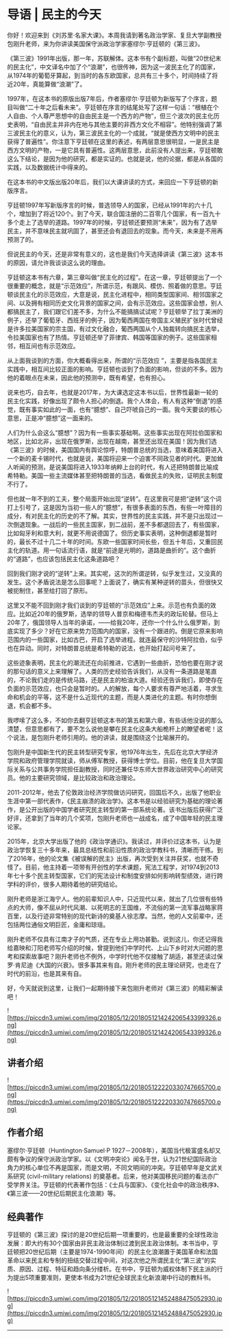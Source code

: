 # 导语 | 民主的今天

你好！欢迎来到《刘苏里·名家大课》。本周我请到著名政治学家、复旦大学副教授包刚升老师，来为你讲读美国保守派政治学家塞缪尔·亨廷顿的《第三波》。

《第三波》1991年出版，那一年，苏联解体。这本书有个副标题，叫做“20世纪末的民主化”，中文译名中加了个“浪潮”，也很传神，因为这一波民主化了的国家，从1974年的葡萄牙算起，到当时的各东欧国家，总共有三十多个，时间持续了将近20年，真能算做“浪潮”了。

1997年，在这本书的原版出版7年后，作者塞缪尔·亨廷顿为新版写了个序言，题目叫做“二十年之后看未来”。亨廷顿在序言的结尾处写了这样一句话：“根植在个人自由、个人尊严思想中的自由民主是一个西方的产物”，但三个波次的民主化历史表明，“自由民主并非内在地与其他主要的非西方文化不相容”。他特别强调了第三波民主化的意义，认为，第三波民主化的一个成就，“就是使西方文明中的民主获得了普遍性”。你注意下亨廷顿在这里的表述，有两层意思很明显，一是民主是西方文明的产物，一是它具有普遍性。这两层意思，此前没有人提出来，亨廷顿敢这么下结论，是因为他的研究，都是实证的。也就是说，他的论据，都是从各国的实践，以及数据统计中得来的。

在这本书的中文版出版20年后，我们以大课讲读的方式，来回应一下亨廷顿的新版序言。

亨廷顿1997年写新版序言的时候，普选领导人的国家，已经从1991年的六十几个，增加到了将近120个。到了今天，联合国注册的二百零几个国家，有一百九十多个走上了选举的道路。1997年的时候，亨廷顿还要预测“未来”，因为有了选举民主，并不意味民主就巩固了，甚至还会有退回去的现象。而今天，未来是不用再预测了的。

但说民主的今天，还是非常有意义的，这也是我们今天选择讲读《第三波》这本书的原因，请允许我谈谈这么说的理由。

亨廷顿这本书有六章，第三章叫做“民主化的过程”。在这一章，亨廷顿提出了一个很重要的概念，就是“示范效应”，所谓示范，有跟风、模仿、照着做的意思。亨廷顿谈民主化的示范效应，大意是说，民主化进程中，相同类型国家间、相邻国家之间、以及拥有相同历史文化背景的国家之间，会有示范效应。这些国家会想，别人都搞民主了，我们跟它们差不多，为什么不能搞搞试试呢？亨廷顿举了拉丁美洲的例子，还举了葡萄牙、西班牙的例子，因为葡西两国在帝国主义殖民扩张时代曾经是许多拉美国家的宗主国，有过文化融合，葡西两国从个人独裁转向搞民主选举，令拉美国家也有了热情。亨廷顿还举了菲律宾、韩国等国家的例子。这些国家相邻，相互间也有示范效应。

从上面我谈到的方面，你大概看得出来，所谓的“示范效应 ”，主要是指各国民主实践中，相互间比较正面的影响。亨廷顿也谈到了负面的影响，但谈的不多。因为他的着眼点在未来，因此他的预测中，既有希望，也有担心。

说来也巧，自去年，也就是2017年，为大课选定这本书以后，世界性最新一轮的民主化实践，好像出现了颇令人担心的倒退。我个人体会，有人有这种“倒退”的感觉，既有事实如此的一面，也有“臆想”、自己吓唬自己的一面。我今天要谈的核心意思，正是冲“臆想”这一面来的。

人们为什么会这么“臆想”？因为有一些事实基础啊。这些事实出现在阿拉伯国家和地区，比如北非，出现在俄罗斯，出现在越南，甚至还出现在美国！因为我们选《第三波》的时候，美国国内有舆论惊呼，特朗普总统的当选，意味着美国将进入一个新的麦卡锡时代，也就是说，美国将迎来一个迫害不同政见者的时代。更加耸人听闻的预测，是说美国将进入1933年纳粹上台的时代，有人还把特朗普比喻成希特勒。美国一些主流媒体甚至把特朗普的当选，看做民主的失败，证明民主制度不行了。

但也就一年不到的工夫，整个局面开始出现“逆转”。在这里我可是把“逆转”这个词打上引号了，这是因为当初一些人的“臆想”，有很多表面的东西，有些一叶障目的成分，有对民主化的历史的不了解。其实，世界性的民主实践，并不是只出现过一次倒退现象。一战后的一些民主国家，到二战前，差不多都退回去了，有些国家，比如匈牙利和意大利，就更不用说德国了。但历史事实表明，这种倒退都是暂时的，最长不过十几二十年的时间。东欧一些国家时间长些，但五十年后，又重回民主化的轨道。用一句话流行语，就是“前途是光明的，道路是曲折的”。这个曲折的“道路”，也应该包括民主化这条道路吧？

回到我们刚才说的“逆转”上来。其实呢，这次的所谓逆转，似乎发生过，又没真的发生。这个矛盾说法是怎么回事呢？上面说了，确实有某种逆转的苗头，但很快又被扼制住，甚至给打回了原形。

这里又不能不回到刚才我们谈到的亨廷顿的“示范效应”上来。示范也有负面的效应。比如近20年的俄罗斯，选举的领导人普京和梅德韦杰夫的政坛轮替。但马上20年了，俄国领导人当年的承诺，——给我20年，还你一个什么什么俄罗斯，到底实现了多少？好在它原来势力范围内的国家，没有一个跟进的。倒是它原来影响范围内的一些国家，比如古巴，开启了选举进程。就连最保守的沙特阿拉伯，似乎也在异动。同时，对特朗普总统是希特勒的说法，也开始打起问号来了。

这些迹象表明，民主化的潮流还在向前推进，它遇到一些曲折，恐怕也要在刚才说的那句话的意义上来理解了。人类的历史经验告诉我们，从没有一条道路是笔直的，不论我们走的是传统马路，还是民主的柏油大道。经验还告诉我们，即使存在负面的示范效应，也只会是暂时的。人的解放，每个人要求有尊严地活着，寻求生命和机会的平等，这不是什么近现代的主题，而是人类进化的主题。有时你想倒退，机会都不多。

我啰嗦了这么多，不如你去翻亨廷顿这本书的第五和第六章，有些话他没说的那么清楚，但意思都有了，要不怎么说他是攀在民主化这条大船桅杆上的瞭望者呢！这个说法，是包刚升老师引用的。他的讲读，就是围绕这个比喻展开的。

包刚升是中国新生代的民主转型研究专家，他1976年出生，先后在北京大学经济学院和政府管理学院就读，师从傅军教授，获得博士学位。目前，他在复旦大学国际关系与公共事务学院担任副教授，同时还兼任华东师大世界政治研究中心的研究员。他的主要研究领域，是比较政治和政治理论。

2011-2012年，他去了伦敦政治经济学院做访问研究，回国后不久，出版了他职业生涯中第一部代表作，《民主崩溃的政治学》。这本书是以经验研究为基础的理论著作，是公开出版的中国学者研究民主转型的第一部系统论著。该书出版后获得广泛好评，还拿到了当年的几个奖项，包刚升老师也一战成名，成了中国年轻的民主理论家。

2015年，北京大学出版了他的《政治学通识》。我读过，并评价过这本书，认为是政治学恢复三十多年来，最具总结性和前沿性质的政治学教科书，清晰而干练。到了2016年，他的论文集《被误解的民主》出版，再次受到关注并获奖，也就不奇怪了。目前，他主持着一项带有开创性的学术课题，宪法工程学，对1974到2013年七十多个民主转型国家，它们的宪法设计和制度安排如何影响转型绩效，进行跨学科的评价，很多人期待着他的研究结论。

刚升老师是浙江海宁人。他的前辈知识人中，只近现代以来，就出了几位很有些特点的大师，像不屈从时代风潮、以死明志的王国维，不流俗的第一流军事战略家蒋百里，以及行迹非常特别的现代新诗的奠基人徐志摩。当然，他的人文前辈中，还包括两位通俗文明巨匠，金庸和琼瑶。

刚升老师不仅具有江南才子的气质，还在专业上用功甚勤。说到这儿，你还记得我给嘉映和汀阳老师写介绍的时候，曾提到他们中学时代、上山下乡时对大问题的思考和探索故事吧？刚升老师也不例外，中学时代他不仅接触了胡适，甚至还读过保罗·肯尼迪《大国的兴衰》。很多事其来有自。刚升老师的民主理论研究，也走在了时代的前沿，也是其来有自。

好，今天就说到这里，让我们一起期待接下来包刚升老师对《第三波》的精彩解读吧！

![https://piccdn3.umiwi.com/img/201805/12/201805121424206543399326.png](https://piccdn3.umiwi.com/img/201805/12/201805121424206543399326.png)

## 讲者介绍

![https://piccdn3.umiwi.com/img/201805/12/201805122220330747665700.png](https://piccdn3.umiwi.com/img/201805/12/201805122220330747665700.png)

## 作者介绍

塞缪尔·亨廷顿（Huntington·Samuel·P 1927－2008年），美国当代极富盛名却又颇有争议的保守派政治学家。以《文明冲突论》闻名于世，认为21世纪国际政治角力的核心单位不再是国家，而是文明，不同文明间的冲突。亨廷顿早年是文武关系研究 (civil-military relations) 的奠基者。后来，他对美国移民问题的看法亦广受学界关注。亨廷顿的代表著作包括：《士兵与国家》、《变化社会中的政治秩序》、《第三波——20世纪后期民主化浪潮》等。

## 经典著作

亨廷顿的《第三波》探讨的是20世纪后期一项重要的，也是最重要的全球性政治发展：即大约有30个国家由非民主政治体制过渡到民主政治体制。本书当中，亨廷顿把20世纪后期（主要是1974-1990年间）的民主化浪潮置于美国革命和法国革命以来民主和专制的扭结交替过程中间，对这次他之所谓民主化“第三波”的实质、原因、过程、特征和趋向条分缕析。在书中，亨廷顿为威权体制下民主派的行为提出5项重要准则，更使本书成为21世纪全球民主化新浪潮中行动的教科书。

![https://piccdn3.umiwi.com/img/201805/12/201805121452488475052930.jpg](https://piccdn3.umiwi.com/img/201805/12/201805121452488475052930.jpg)

---
